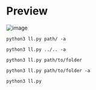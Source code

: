 # Preview

![image](https://user-images.githubusercontent.com/123122904/234132110-639c054f-6722-425d-9683-c51c19954660.png)


```
python3 ll.py path/ -a
```

```
python3 ll.py ../.. -a
```

```
python3 ll.py path/to/folder
```

```
python3 ll.py path/to/folder -a
```

```
python3 ll.py
```
